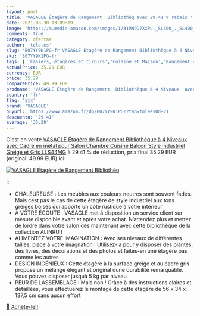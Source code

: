 ```yaml
---
layout: post
title: 'VASAGLE Étagère de Rangement  Bibliothèq avec 29.41 % rabais '
date: 2021-08-30 13:09:19
image: 'https://m.media-amazon.com/images/I/31MN9Q7XXPL._SL500_._SL400_.jpg'
comments: true
category: ofertas
author: 'tole.es'
slug: 'B07YY9K1PG-fr VASAGLE Étagère de Rangement Bibliothèque à 4 Niveaux avec...'
sku: 'B07YY9K1PG-fr'
tags: [ 'Casiers, étagères et tiroirs','Cuisine et Maison','Rangement et organisation','vasagle','Étagères verticales', ]
actualPrice: 35.29 EUR
currency: EUR
price: 35.29
comparePrice: 49.99 EUR
prodname: 'VASAGLE Étagère de Rangement  Bibliothèque à 4 Niveaux  avec Cadre en métal  pour Salon  Chambre  Cuisine  Balcon  Style Industriel  Greige et Gris LLS44MG'
country: 'fr'
flag: '🇫🇷'
brand: 'VASAGLE'
buyurl: 'https://www.amazon.fr/dp/B07YY9K1PG/?tag=tolees0d-21'
descuento: '29.41'
average: '35.29'
---
```


C'est en vente [VASAGLE Étagère de Rangement  Bibliothèque à 4 Niveaux  avec Cadre en métal  pour Salon  Chambre  Cuisine  Balcon  Style Industriel  Greige et Gris LLS44MG](https://www.amazon.fr/dp/B07YY9K1PG/?tag=tolees0d-21)  à  29.41 % de réduction, prix final  35.29 EUR (original: 49.99 EUR) ici:

[![VASAGLE Étagère de Rangement  Bibliothèq](https://m.media-amazon.com/images/I/31MN9Q7XXPL._SL500_._SL400_.jpg)](https://www.amazon.fr/dp/B07YY9K1PG/?tag=tolees0d-21)

ℹ️:

- CHALEUREUSE : Les meubles aux couleurs neutres sont souvent fades. Mais cest pas le cas de cette étagère de style industriel aux tons greiges boisés qui apporte un côté rustique à votre intérieur
- À VOTRE ÉCOUTE : VASAGLE met à disposition un service client sur mesure disponible avant et après votre achat. N’attendez plus et mettez de lordre dans votre salon dès maintenant avec cette bibliothèque de la collection ALINRU !
- ALIMENTEZ VOTRE IMAGINATION : Avec ses niveaux de différentes tailles, place à votre imagnation ! Utilisez-la pour y disposer des plantes, des livres, des décorations et des photos et faites-en une étagère pas comme les autres
- DESIGN INGÉNIEUX : Cette étagère à la surface greige et au cadre gris propose un mélange élégant et original dune durabilité remarquable. Vous pouvez disposer jusquà 5 kg par niveau
- PEUR DE LASSEMBLAGE : Mais non ! Grâce à des instructions claires et détaillées, vous effectuerez le montage de cette étagère de 56 x 34 x 137,5 cm sans aucun effort

[🛒 Achète-le!!](https://www.amazon.fr/dp/B07YY9K1PG/?tag=tolees0d-21)
